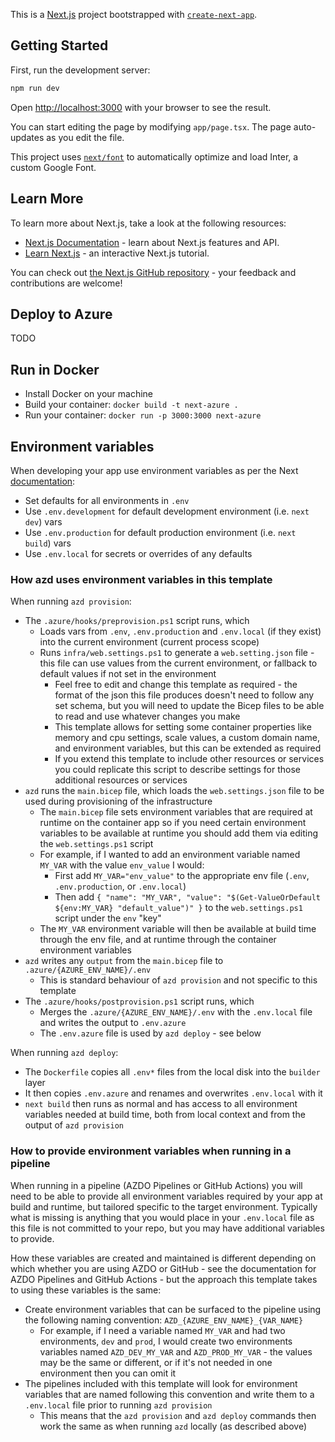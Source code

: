 

This is a [Next.js](https://nextjs.org/) project bootstrapped with [`create-next-app`](https://github.com/vercel/next.js/tree/canary/packages/create-next-app).

## Getting Started

First, run the development server:

```bash
npm run dev
```

Open [http://localhost:3000](http://localhost:3000) with your browser to see the result.

You can start editing the page by modifying `app/page.tsx`. The page auto-updates as you edit the file.

This project uses [`next/font`](https://nextjs.org/docs/basic-features/font-optimization) to automatically optimize and load Inter, a custom Google Font.

## Learn More

To learn more about Next.js, take a look at the following resources:

- [Next.js Documentation](https://nextjs.org/docs) - learn about Next.js features and API.
- [Learn Next.js](https://nextjs.org/learn) - an interactive Next.js tutorial.

You can check out [the Next.js GitHub repository](https://github.com/vercel/next.js/) - your feedback and contributions are welcome!

## Deploy to Azure

TODO

## Run in Docker

* Install Docker on your machine
* Build your container: `docker build -t next-azure .`
* Run your container: `docker run -p 3000:3000 next-azure`

## Environment variables

When developing your app use environment variables as per the Next [documentation](https://nextjs.org/docs/app/building-your-application/configuring/environment-variables):

* Set defaults for all environments in `.env`
* Use `.env.development` for default development environment (i.e. `next dev`) vars
* Use `.env.production` for default production environment (i.e. `next build`) vars
* Use `.env.local` for secrets or overrides of any defaults

### How azd uses environment variables in this template

When running `azd provision`:

* The `.azure/hooks/preprovision.ps1` script runs, which
  * Loads vars from `.env`, `.env.production` and `.env.local` (if they exist) into the current environment (current process scope)
  * Runs `infra/web.settings.ps1` to generate a `web.setting.json` file - this file can use values from the current environment, or fallback to default values if not set in the environment
    * Feel free to edit and change this template as required - the format of the json this file produces doesn't need to follow any set schema, but you will need to update the Bicep files to be able to read and use whatever changes you make
    * This template allows for setting some container properties like memory and cpu settings, scale values, a custom domain name, and environment variables, but this can be extended as required
    * If you extend this template to include other resources or services you could replicate this script to describe settings for those additional resources or services
* `azd` runs the `main.bicep` file, which loads the `web.settings.json` file to be used during provisioning of the infrastructure
  * The `main.bicep` file sets environment variables that are required at runtime on the container app so if you need certain environment variables to be available at runtime you should add them via editing the `web.settings.ps1` script
  * For example, if I wanted to add an environment variable named `MY_VAR` with the value `env_value` I would:
    * First add `MY_VAR="env_value"` to the appropriate env file (`.env`, `.env.production`, or `.env.local`)
    * Then add `{ "name": "MY_VAR", "value": "$(Get-ValueOrDefault ${env:MY_VAR} "default_value")" }` to the `web.settings.ps1` script under the `env` "key"
  * The `MY_VAR` environment variable will then be available at build time through the env file, and at runtime through the container environment variables
* `azd` writes any `output` from the `main.bicep` file to `.azure/{AZURE_ENV_NAME}/.env`
  * This is standard behaviour of `azd provision` and not specific to this template
* The `.azure/hooks/postprovision.ps1` script runs, which
  * Merges the `.azure/{AZURE_ENV_NAME}/.env` with the `.env.local` file and writes the output to `.env.azure`
  * The `.env.azure` file is used by `azd deploy` - see below

When running `azd deploy`:

* The `Dockerfile` copies all `.env*` files from the local disk into the `builder` layer
* It then copies `.env.azure` and renames and overwrites `.env.local` with it
* `next build` then runs as normal and has access to all environment variables needed at build time, both from local context and from the output of `azd provision`

### How to provide environment variables when running in a pipeline

When running in a pipeline (AZDO Pipelines or GitHub Actions) you will need to be able to provide all environment variables required by your app at build and runtime, but tailored specific to the target environment. Typically what is missing is anything that you would place in your `.env.local` file as this file is not committed to your repo, but you may have additional variables to provide.

How these variables are created and maintained is different depending on which whether you are using AZDO or GitHub - see the documentation for AZDO Pipelines and GitHub Actions - but the approach this template takes to using these variables is the same:

* Create environment variables that can be surfaced to the pipeline using the following naming convention: `AZD_{AZURE_ENV_NAME}_{VAR_NAME}`
  * For example, if I need a variable named `MY_VAR` and had two environments, `dev` and `prod`, I would create two environments variables named `AZD_DEV_MY_VAR` and `AZD_PROD_MY_VAR` - the values may be the same or different, or if it's not needed in one environment then you can omit it
* The pipelines included with this template will look for environment variables that are named following this convention and write them to a `.env.local` file prior to running `azd provision`
  * This means that the `azd provision` and `azd deploy` commands then work the same as when running `azd` locally (as described above)
